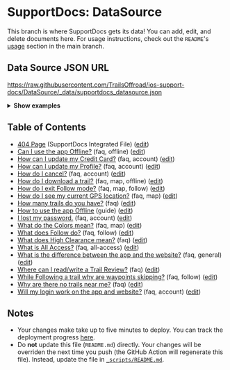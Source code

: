# SupportDocs: DataSource
This branch is where SupportDocs gets its data! You can add, edit, and delete documents here. For usage instructions, check out the `README`'s [usage](https://github.com/aheze/SupportDocs#using-the-github-repo) section in the main branch.

## Data Source JSON URL
<a href="https://raw.githubusercontent.com/TrailsOffroad/ios-support-docs/DataSource/_data/supportdocs_datasource.json">https://raw.githubusercontent.com/TrailsOffroad/ios-support-docs/DataSource/_data/supportdocs_datasource.json</a>

<details>
<summary><strong>Show examples</strong></summary>

<hr>

### SwiftUI
```swift
struct SwiftUIExampleView_MinimalCode: View {
    let dataSource = URL(string: "https://raw.githubusercontent.com/TrailsOffroad/ios-support-docs/DataSource/_data/supportdocs_datasource.json")!
    @State var supportDocsPresented = false
    
    var body: some View {
        Button("Present SupportDocs from SwiftUI!") { supportDocsPresented = true }
        .sheet(isPresented: $supportDocsPresented, content: {
            SupportDocsView(dataSource: dataSource, isPresented: $supportDocsPresented)
        })
    }
}
```

### UIKit
```swift
class UIKitExampleController_MinimalCode: UIViewController {
    /**
    Connect this inside the storyboard.
    
    This is just for demo purposes, so it's not connected yet.
    */
    @IBAction func presentButtonPressed(_ sender: Any) {
        let dataSource = URL(string: "https://raw.githubusercontent.com/TrailsOffroad/ios-support-docs/DataSource/_data/supportdocs_datasource.json")!
    
        let supportDocsViewController = SupportDocsViewController(dataSource: dataSource)
        self.present(supportDocsViewController, animated: true, completion: nil)
    }
}
```

<hr>

</details>

## Table of Contents
- [404 Page](https://TrailsOffroad.github.io/ios-support-docs/404) (SupportDocs Integrated File) ([edit](https://github.com/TrailsOffroad/ios-support-docs/edit/DataSource/ios-support-docs/404.md))
- [Can I use the app Offline?](https://TrailsOffroad.github.io/ios-support-docs/Support-FAQ/Offline) (faq, offline) ([edit](https://github.com/TrailsOffroad/ios-support-docs/edit/DataSource/Support-FAQ/Offline.md))
- [How can I update my Credit Card?](https://TrailsOffroad.github.io/ios-support-docs/Support-FAQ/AddCreditCard) (faq, account) ([edit](https://github.com/TrailsOffroad/ios-support-docs/edit/DataSource/Support-FAQ/AddCreditCard.md))
- [How can I update my Profile?](https://TrailsOffroad.github.io/ios-support-docs/Support-FAQ/UpdateProfile) (faq, account) ([edit](https://github.com/TrailsOffroad/ios-support-docs/edit/DataSource/Support-FAQ/UpdateProfile.md))
- [How do I cancel?](https://TrailsOffroad.github.io/ios-support-docs/Support-FAQ/Cancel) (faq, account) ([edit](https://github.com/TrailsOffroad/ios-support-docs/edit/DataSource/Support-FAQ/Cancel.md))
- [How do I download a trail?](https://TrailsOffroad.github.io/ios-support-docs/Support-FAQ/DownloadTracks) (faq, map, offline) ([edit](https://github.com/TrailsOffroad/ios-support-docs/edit/DataSource/Support-FAQ/DownloadTracks.md))
- [How do I exit Follow mode?](https://TrailsOffroad.github.io/ios-support-docs/Support-FAQ/FollowExit) (faq, map, follow) ([edit](https://github.com/TrailsOffroad/ios-support-docs/edit/DataSource/Support-FAQ/FollowExit.md))
- [How do I see my current GPS location?](https://TrailsOffroad.github.io/ios-support-docs/Support-FAQ/MyLocation) (faq, map) ([edit](https://github.com/TrailsOffroad/ios-support-docs/edit/DataSource/Support-FAQ/MyLocation.md))
- [How many trails do you have?](https://TrailsOffroad.github.io/ios-support-docs/Support-FAQ/HowManyTrails) (faq) ([edit](https://github.com/TrailsOffroad/ios-support-docs/edit/DataSource/Support-FAQ/HowManyTrails.md))
- [How to use the app Offline](https://TrailsOffroad.github.io/ios-support-docs/Support-Guides/Offline-Overview) (guide) ([edit](https://github.com/TrailsOffroad/ios-support-docs/edit/DataSource/Support-Guides/Offline-Overview.md))
- [I lost my password.](https://TrailsOffroad.github.io/ios-support-docs/Support-FAQ/LostPassword) (faq, account) ([edit](https://github.com/TrailsOffroad/ios-support-docs/edit/DataSource/Support-FAQ/LostPassword.md))
- [What do the Colors mean?](https://TrailsOffroad.github.io/ios-support-docs/Support-FAQ/Colors) (faq, map) ([edit](https://github.com/TrailsOffroad/ios-support-docs/edit/DataSource/Support-FAQ/Colors.md))
- [What does Follow do?](https://TrailsOffroad.github.io/ios-support-docs/Support-FAQ/Follow-What) (faq, follow) ([edit](https://github.com/TrailsOffroad/ios-support-docs/edit/DataSource/Support-FAQ/Follow-What.md))
- [What does High Clearance mean?](https://TrailsOffroad.github.io/ios-support-docs/Support-FAQ/HighClearance) (faq) ([edit](https://github.com/TrailsOffroad/ios-support-docs/edit/DataSource/Support-FAQ/HighClearance.md))
- [What is All Access?](https://TrailsOffroad.github.io/ios-support-docs/Support-FAQ/AllAccess) (faq, all-access) ([edit](https://github.com/TrailsOffroad/ios-support-docs/edit/DataSource/Support-FAQ/AllAccess.md))
- [What is the difference between the app and the website?](https://TrailsOffroad.github.io/ios-support-docs/Support-FAQ/Difference) (faq, general) ([edit](https://github.com/TrailsOffroad/ios-support-docs/edit/DataSource/Support-FAQ/Difference.md))
- [Where can I read/write a Trail Review?](https://TrailsOffroad.github.io/ios-support-docs/Support-FAQ/TrailReview) (faq) ([edit](https://github.com/TrailsOffroad/ios-support-docs/edit/DataSource/Support-FAQ/TrailReview.md))
- [While Following a trail why are waypoints skipping?](https://TrailsOffroad.github.io/ios-support-docs/Support-FAQ/FollowWaypointsSkipping) (faq, follow) ([edit](https://github.com/TrailsOffroad/ios-support-docs/edit/DataSource/Support-FAQ/FollowWaypointsSkipping.md))
- [Why are there no trails near me?](https://TrailsOffroad.github.io/ios-support-docs/Support-FAQ/NoTrailsNearMe) (faq) ([edit](https://github.com/TrailsOffroad/ios-support-docs/edit/DataSource/Support-FAQ/NoTrailsNearMe.md))
- [Will my login work on the app and website?](https://TrailsOffroad.github.io/ios-support-docs/Support-FAQ/AccountWebsiteVSApp) (faq, account) ([edit](https://github.com/TrailsOffroad/ios-support-docs/edit/DataSource/Support-FAQ/AccountWebsiteVSApp.md))


## Notes
- Your changes make take up to five minutes to deploy. You can track the deployment progress [here](https://github.com/TrailsOffroad/ios-support-docs/deployments/activity_log?environment=github-pages).
- Do **not** update this file (`README.md`) directly. Your changes will be overriden the next time you push (the GitHub Action will regenerate this file). Instead, update the file in [`_scripts/README.md`](https://github.com/TrailsOffroad/ios-support-docs/edit/DataSource/_scripts/README.md). 